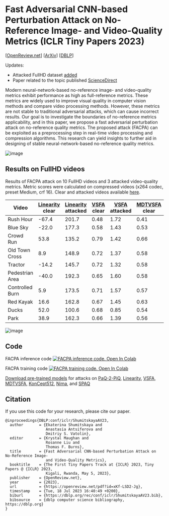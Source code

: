 Fast Adversarial CNN-based Perturbation Attack on No-Reference Image- and Video-Quality Metrics (ICLR Tiny Papers 2023)
==============

[[OpenReview.net](https://openreview.net/forum?id=xKf-LSD2-Jg)] [[ArXiv](https://arxiv.org/abs/2305.15544)] [[DBLP](https://dblp.org/rec/conf/iclr/ShumitskayaAV23.html4)]

Updates:
* Attacked FullHD dataset [added](https://github.com/katiashh/FACPA?tab=readme-ov-file#results-on-fullhd-videos)
* Paper related to the topic published [ScienceDirect](https://www.sciencedirect.com/science/article/pii/S107731422300293X?via%3Dihub)

Modern neural-network-based no-reference image- and video-quality metrics exhibit performance as high as full-reference metrics. These metrics are widely
used to improve visual quality in computer vision methods and compare video processing methods. However, these metrics are not stable to traditional adversarial attacks, which can cause incorrect results. Our goal is to investigate the boundaries of no-reference metrics applicability, and in this paper, we propose a
fast adversarial perturbation attack on no-reference quality metrics. The proposed attack (FACPA) can be exploited as a preprocessing step in real-time video processing and compression algorithms. This research can yield insights to further
aid in designing of stable neural-network-based no-reference quality metrics.

![image](https://drive.google.com/uc?export=view&id=1ym97ObrVcL-Ak9NdpE5OCNXJK7of6Y3o)

## Results on FullHD videos
Results of FACPA attack on 10 FullHD videos and 3 attacked video-quality metrics. Metric scores were calculated on compressed videos (x264 codec, preset Medium, crf 16). Clear and attacked videos available [here](https://drive.google.com/drive/folders/1eHUJ-kPCIWQIjieLsAAx0rsLQsmlELrB?usp=drive_link). 

| Video | [Linearity](https://github.com/lidq92/LinearityIQA) clear | [Linearity](https://github.com/lidq92/LinearityIQA) attacked | [VSFA](https://github.com/lidq92/VSFA) clear | [VSFA](https://github.com/lidq92/VSFA) attacked | [MDTVSFA](https://github.com/lidq92/MDTVSFA) clear | [MDTVSFA](https://github.com/lidq92/MDTVSFA) attacked |
| - | - | - | - | - | - | - |
| Rush Hour | -67.4 | 201.7 | 0.48 | 1.72 | 0.41 | 0.79 |
| Blue Sky | -22.0 | 177.3 | 0.58 | 1.43 | 0.53 | 0.78 |
| Crowd Run | 53.8 | 135.2 | 0.79 |	1.42 | 0.66 | 0.78 |
| Old Town Cross | 8.9 | 148.9 | 0.72 |	1.37 | 0.58 | 0.79 |
| Tractor | -14.2 |	145.7 | 0.72 | 1.32 | 0.58 | 0.78 |
| Pedestrian Area | -40.0 | 192.3 |	0.65 | 1.60	| 0.58 | 0.79 |
| Controlled Burn | 5.9 | 173.5 | 0.71 | 1.57 | 0.57 | 0.79 |
| Red Kayak | 16.6 | 162.8 | 0.67 | 1.45 | 0.63 | 0.79 |
| Ducks | 52.0 | 100.6 | 0.68 | 0.85 | 0.54 | 0.68 |
| Park | 38.9 | 162.3 |	0.66 | 1.39 | 0.56 | 0.78 |

![image](https://drive.google.com/file/d/1KnmBmlVq7Q-c0dyepxMCCDAmFruNJmac/view?usp=drive_link)

## Code

FACPA inference code [![FACPA inference code. Open In Colab](https://colab.research.google.com/assets/colab-badge.svg)](https://drive.google.com/file/d/1GM9N23eK5-HZc-TPz6Fyts5NhbAG1OoQ/view?usp=sharing)

FACPA training code [![FACPA training code. Open In Colab](https://colab.research.google.com/assets/colab-badge.svg)](https://drive.google.com/file/d/1gkOi7rT3RG4fE1YwRL0yYjj-azCFwY4k/view?usp=sharing)

[Download pre-trained models](https://drive.google.com/drive/folders/1ei3WdDpSEnLmwvEVmABpBSPXygzVxobu) for attacks on [PaQ-2-PiQ](https://github.com/baidut/paq2piq), [Linearity](https://github.com/lidq92/LinearityIQA), [VSFA](https://github.com/lidq92/VSFA), [MDTVSFA](https://github.com/lidq92/MDTVSFA), [KonCept512](https://github.com/ZhengyuZhao/koniq-PyTorch), [Nima](https://github.com/truskovskiyk/nima.pytorch/tree/v1), and [SPAQ](https://github.com/h4nwei/SPAQ) 



## Citation

If you use this code for your research, please cite our paper.

```
@inproceedings{DBLP:conf/iclr/ShumitskayaAV23,
  author       = {Ekaterina Shumitskaya and
                  Anastasia Antsiferova and
                  Dmitriy S. Vatolin},
  editor       = {Krystal Maughan and
                  Rosanne Liu and
                  Thomas F. Burns},
  title        = {Fast Adversarial CNN-based Perturbation Attack on No-Reference Image-
                  and Video-Quality Metrics},
  booktitle    = {The First Tiny Papers Track at {ICLR} 2023, Tiny Papers @ {ICLR} 2023,
                  Kigali, Rwanda, May 5, 2023},
  publisher    = {OpenReview.net},
  year         = {2023},
  url          = {https://openreview.net/pdf?id=xKf-LSD2-Jg},
  timestamp    = {Tue, 18 Jul 2023 16:40:49 +0200},
  biburl       = {https://dblp.org/rec/conf/iclr/ShumitskayaAV23.bib},
  bibsource    = {dblp computer science bibliography, https://dblp.org}
}
```
